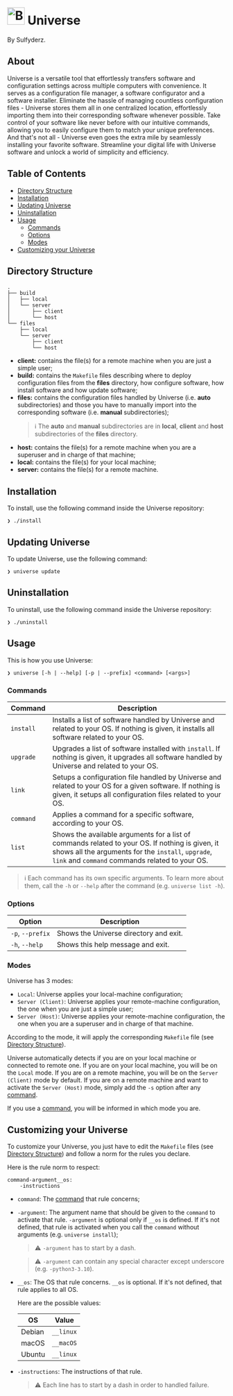 # <img width="40" height="40" src="https://gitlab.com/uploads/-/system/project/avatar/24016226/galaxy.png" alt="Banner"> Universe
By Sulfyderz.

## About
Universe is a versatile tool that effortlessly transfers software and configuration settings across multiple computers with convenience. It serves as a configuration file manager, a software configurator and a software installer. Eliminate the hassle of managing countless configuration files - Universe stores them all in one centralized location, effortlessly importing them into their corresponding software whenever possible. Take control of your software like never before with our intuitive commands, allowing you to easily configure them to match your unique preferences. And that's not all - Universe even goes the extra mile by seamlessly installing your favorite software. Streamline your digital life with Universe software and unlock a world of simplicity and efficiency.

## Table of Contents

- [Directory Structure](#directory-structure)
- [Installation](#installation)
- [Updating Universe](#updating-universe)
- [Uninstallation](#uninstallation)
- [Usage](#usage)
    - [Commands](#commands)
    - [Options](#options)
    - [Modes](#modes)
- [Customizing your Universe](#customizing-your-universe)

## Directory Structure
```
.
├── build
│   ├── local
│   └── server
│       ├── client
│       └── host
└── files
    ├── local
    └── server
        ├── client
        └── host
```
- **client:** contains the file(s) for a remote machine when you are just a simple user;
- **build:** contains the `Makefile` files describing where to deploy configuration files from the **files** directory, how configure software, how install software and how update software;
- **files:** contains the configuration files handled by Universe (i.e. **auto** subdirectories) and those you have to manually import into the corresponding software (i.e. **manual** subdirectories);
    > ℹ️ The **auto** and **manual** subdirectories are in **local**, **client** and **host** subdirectories of the **files** directory.
- **host:** contains the file(s) for a remote machine when you are a superuser and in charge of that machine;
- **local:** contains the file(s) for your local machine;
- **server:** contains the file(s) for a remote machine.

## Installation
To install, use the following command inside the Universe repository:
```
❯ ./install
```

## Updating Universe
To update Universe, use the following command:
```
❯ universe update
```

## Uninstallation
To uninstall, use the following command inside the Universe repository:
```
❯ ./uninstall
```

## Usage
This is how you use Universe:
```
❯ universe [-h | --help] [-p | --prefix] <command> [<args>]
```
### Commands
| Command | Description |
| ------ | ------ |
| `install` | Installs a list of software handled by Universe and related to your OS. If nothing is given, it installs all software related to your OS. |
| `upgrade` | Upgrades a list of software installed with `install`. If nothing is given, it upgrades all software handled by Universe and related to your OS. |
| `link` | Setups a configuration file handled by Universe and related to your OS for a given software. If nothing is given, it setups all configuration files related to your OS. |
| `command` | Applies a command for a specific software, according to your OS. |
| `list` | Shows the available arguments for a list of commands related to your OS. If nothing is given, it shows all the arguments for the `install`, `upgrade`, `link` and `command` commands related to your OS. |

> ℹ️
> Each command has its own specific arguments. To learn more about them, call the `-h` or `--help` after the command (e.g. `universe list -h`).

### Options
| Option | Description |
| ------ | ------ |
| `-p`, `--prefix` | Shows the Universe directory and exit. |
| `-h`, `--help` | Shows this help message and exit. |

### Modes
Universe has 3 modes: 
- `Local`: Universe applies your local-machine configuration; 
- `Server (Client)`: Universe applies your remote-machine configuration, the one when you are just a simple user;
- `Server (Host)`: Universe applies your remote-machine configuration, the one when you are a superuser and in charge of that machine.

According to the mode, it will apply the corresponding `Makefile` file (see [Directory Structure](#directory-structure)).

Universe automatically detects if you are on your local machine or connected to remote one. If you are on your local machine, you will be on the `Local` mode. If you are on a remote machine, you will be on the `Server (Client)` mode by default. If you are on a remote machine and want to activate the `Server (Host)` mode, simply add the `-s` option after any [command](#commands).

If you use a [command](#commands), you will be informed in which mode you are.

## Customizing your Universe
To customize your Universe, you just have to edit the `Makefile` files (see [Directory Structure](#directory-structure)) and follow a norm for the rules you declare.

Here is the rule norm to respect:
```
command-argument__os:
    -instructions
```
- `command`: The [command](#commands) that rule concerns;
- `-argument`: The argument name that should be given to the `command` to activate that rule. `-argument` is optional only if `__os` is defined. If it's not defined, that rule is activated when you call the `command` without arguments (e.g. `universe install`);
    > ⚠️ `-argument` has to start by a dash.

    > ⚠️ `-argument` can contain any special character except underscore (e.g. `-python3-3.10`). 
- `__os`: The OS that rule concerns. `__os` is optional. If it's not defined, that rule applies to all OS. 

    Here are the possible values:

    | OS | Value |
    | ------ | ------ |
    | Debian | `__linux` |
    | macOS | `__macOS` |
    | Ubuntu | `__linux` |
- `-instructions`: The instructions of that rule.
    > ⚠️ Each line has to start by a dash in order to handled failure.
